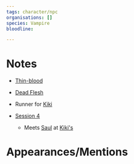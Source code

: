 ```yaml
---
tags: character/npc
organisations: []
species: Vampire
bloodline: 

---
```

# Notes
- [Thin-blood](../../../Thin-blood.md#)
- [Dead Flesh](../../../Dead%20Flesh.md#)
- Runner for [Kiki](./Kiki.md#)

- [Session 4](../../Sessions/Session%204.md#)
	- Meets [Saul](../PCs/Saul.md#) at [Kiki's](../../Places/Boston/Miss%20Kiki's%20Healing%20Center.md#)
# Appearances/Mentions

